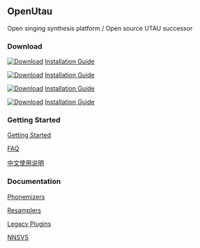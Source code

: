 ## OpenUtau

Open singing synthesis platform / Open source UTAU successor

### Download
[![Download](https://img.shields.io/static/v1?style=for-the-badge&logo=github&label=download&message=windows-x64&labelColor=FF347C&color=4ea6ea)](https://github.com/stakira/OpenUtau/releases/download/OpenUtau-Latest/OpenUtau-win-x64.zip) [Installation Guide](https://github.com/stakira/OpenUtau/wiki/Getting-Started#windows)

[![Download](https://img.shields.io/static/v1?style=for-the-badge&logo=github&label=download&message=windows-x86&labelColor=FF347C&color=4ea6ea)](https://github.com/stakira/OpenUtau/releases/download/OpenUtau-Latest/OpenUtau-win-x86.zip) [Installation Guide](https://github.com/stakira/OpenUtau/wiki/Getting-Started#windows)

[![Download](https://img.shields.io/static/v1?style=for-the-badge&logo=github&label=download&message=macos-x64&labelColor=FF347C&color=4ea6ea)](https://github.com/stakira/OpenUtau/releases/download/OpenUtau-Latest/OpenUtau-osx-x64.dmg) [Installation Guide](https://github.com/stakira/OpenUtau/wiki/Getting-Started#macos)

[![Download](https://img.shields.io/static/v1?style=for-the-badge&logo=github&label=download&message=linux-x64&labelColor=FF347C&color=4ea6ea)](https://github.com/stakira/OpenUtau/releases/download/OpenUtau-Latest/OpenUtau-linux-x64.tar.gz) [Installation Guide](https://github.com/stakira/OpenUtau/wiki/Getting-Started#linux)

### Getting Started

[Getting Started](./Getting-Started)

[FAQ](./FAQ)

[中文使用说明](https://opensynth.miraheze.org/wiki/OpenUTAU/%E4%BD%BF%E7%94%A8%E6%96%B9%E6%B3%95)

### Documentation

[Phonemizers](./Phonemizers)

[Resamplers](./Resamplers)

[Legacy Plugins](./Legacy-Plugins)

[NNSVS](./Status-of-ENUNU-NNSVS-Support)

